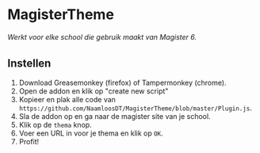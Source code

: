 # MagisterTheme
###### Werkt voor elke school die gebruik maakt van Magister 6.
## Instellen
1. Download Greasemonkey (firefox) of Tampermonkey (chrome).
2. Open de addon en klik op "create new script"
3. Kopieer en plak alle code van `https://github.com/NaamloosDT/MagisterTheme/blob/master/Plugin.js`.
4. Sla de addon op en ga naar de magister site van je school.
5. Klik op de `thema` knop.
6. Voer een URL in voor je thema en klik op `OK`.
7. Profit!
